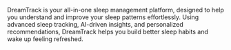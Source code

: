 DreamTrack is your all-in-one sleep management platform, designed to help you understand and improve your sleep patterns effortlessly. Using advanced sleep tracking, AI-driven insights, and personalized recommendations, DreamTrack helps you build better sleep habits and wake up feeling refreshed.
